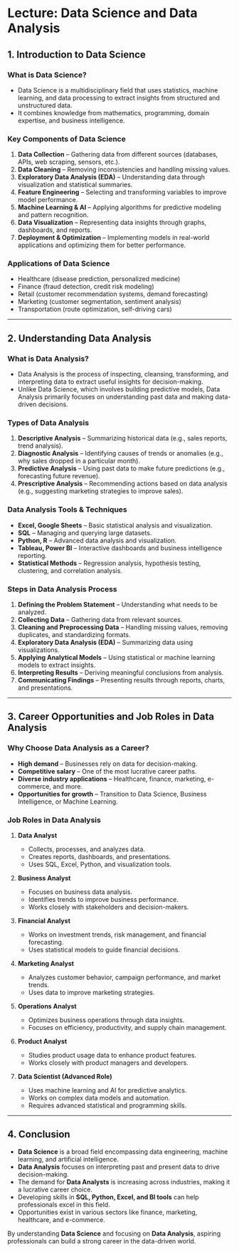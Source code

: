 # Lecture: Data Science and Data Analysis

## **1. Introduction to Data Science**
### **What is Data Science?**
- Data Science is a multidisciplinary field that uses statistics, machine learning, and data processing to extract insights from structured and unstructured data.
- It combines knowledge from mathematics, programming, domain expertise, and business intelligence.

### **Key Components of Data Science**
1. **Data Collection** – Gathering data from different sources (databases, APIs, web scraping, sensors, etc.).
2. **Data Cleaning** – Removing inconsistencies and handling missing values.
3. **Exploratory Data Analysis (EDA)** – Understanding data through visualization and statistical summaries.
4. **Feature Engineering** – Selecting and transforming variables to improve model performance.
5. **Machine Learning & AI** – Applying algorithms for predictive modeling and pattern recognition.
6. **Data Visualization** – Representing data insights through graphs, dashboards, and reports.
7. **Deployment & Optimization** – Implementing models in real-world applications and optimizing them for better performance.

### **Applications of Data Science**
- Healthcare (disease prediction, personalized medicine)
- Finance (fraud detection, credit risk modeling)
- Retail (customer recommendation systems, demand forecasting)
- Marketing (customer segmentation, sentiment analysis)
- Transportation (route optimization, self-driving cars)

---

## **2. Understanding Data Analysis**
### **What is Data Analysis?**
- Data Analysis is the process of inspecting, cleansing, transforming, and interpreting data to extract useful insights for decision-making.
- Unlike Data Science, which involves building predictive models, Data Analysis primarily focuses on understanding past data and making data-driven decisions.

### **Types of Data Analysis**
1. **Descriptive Analysis** – Summarizing historical data (e.g., sales reports, trend analysis).
2. **Diagnostic Analysis** – Identifying causes of trends or anomalies (e.g., why sales dropped in a particular month).
3. **Predictive Analysis** – Using past data to make future predictions (e.g., forecasting future revenue).
4. **Prescriptive Analysis** – Recommending actions based on data analysis (e.g., suggesting marketing strategies to improve sales).

### **Data Analysis Tools & Techniques**
- **Excel, Google Sheets** – Basic statistical analysis and visualization.
- **SQL** – Managing and querying large datasets.
- **Python, R** – Advanced data analysis and visualization.
- **Tableau, Power BI** – Interactive dashboards and business intelligence reporting.
- **Statistical Methods** – Regression analysis, hypothesis testing, clustering, and correlation analysis.

### **Steps in Data Analysis Process**
1. **Defining the Problem Statement** – Understanding what needs to be analyzed.
2. **Collecting Data** – Gathering data from relevant sources.
3. **Cleaning and Preprocessing Data** – Handling missing values, removing duplicates, and standardizing formats.
4. **Exploratory Data Analysis (EDA)** – Summarizing data using visualizations.
5. **Applying Analytical Models** – Using statistical or machine learning models to extract insights.
6. **Interpreting Results** – Deriving meaningful conclusions from analysis.
7. **Communicating Findings** – Presenting results through reports, charts, and presentations.

---

## **3. Career Opportunities and Job Roles in Data Analysis**
### **Why Choose Data Analysis as a Career?**
- **High demand** – Businesses rely on data for decision-making.
- **Competitive salary** – One of the most lucrative career paths.
- **Diverse industry applications** – Healthcare, finance, marketing, e-commerce, and more.
- **Opportunities for growth** – Transition to Data Science, Business Intelligence, or Machine Learning.

### **Job Roles in Data Analysis**
1. **Data Analyst**
   - Collects, processes, and analyzes data.
   - Creates reports, dashboards, and presentations.
   - Uses SQL, Excel, Python, and visualization tools.

2. **Business Analyst**
   - Focuses on business data analysis.
   - Identifies trends to improve business performance.
   - Works closely with stakeholders and decision-makers.

3. **Financial Analyst**
   - Works on investment trends, risk management, and financial forecasting.
   - Uses statistical models to guide financial decisions.

4. **Marketing Analyst**
   - Analyzes customer behavior, campaign performance, and market trends.
   - Uses data to improve marketing strategies.

5. **Operations Analyst**
   - Optimizes business operations through data insights.
   - Focuses on efficiency, productivity, and supply chain management.

6. **Product Analyst**
   - Studies product usage data to enhance product features.
   - Works closely with product managers and developers.

7. **Data Scientist (Advanced Role)**
   - Uses machine learning and AI for predictive analytics.
   - Works on complex data models and automation.
   - Requires advanced statistical and programming skills.

---

## **4. Conclusion**
- **Data Science** is a broad field encompassing data engineering, machine learning, and artificial intelligence.
- **Data Analysis** focuses on interpreting past and present data to drive decision-making.
- The demand for **Data Analysts** is increasing across industries, making it a lucrative career choice.
- Developing skills in **SQL, Python, Excel, and BI tools** can help professionals excel in this field.
- Opportunities exist in various sectors like finance, marketing, healthcare, and e-commerce.

By understanding **Data Science** and focusing on **Data Analysis**, aspiring professionals can build a strong career in the data-driven world.

